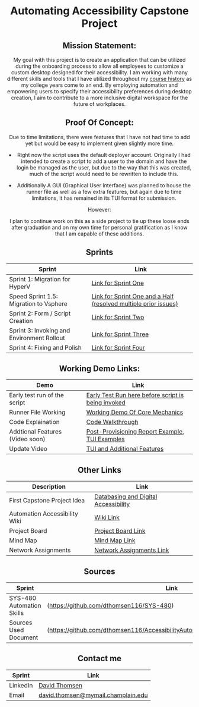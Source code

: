 <div align="center">

# Automating Accessibility Capstone Project

</div>

<div align="center">

## Mission Statement:

My goal with this project is to create an application that can be utilized during the onboarding process to allow all employees to customize a custom desktop designed for their accessibility. I am working with many different skills and tools that I have utilized throughout my [course history](https://github.com/dthomsen116#courseload) as my college years come to an end. By employing automation and empowering users to specify their accessibility preferences during desktop creation, I aim to contribute to a more inclusive digital workspace for the future of workplaces. 


## Proof Of Concept:

Due to time limitations, there were features that I have not had time to add yet but would be easy to implement given slightly more time.

- Right now the script uses the default deployer account. Originally I had intended to create a script to add a user to the domain and have the login be managed as the user, but due to the way that this was created, much of the script would need to be rewritten to include this.

- Additionally A GUI (Graphical User Interface) was planned to house the runner file as well as a few extra features, but again due to time limitations, it has remained in its TUI format for submission.

However:

I plan to continue work on this as a side project to tie up these loose ends after graduation and on my own time for personal gratification as I know that I am capable of these additions. 
</div>

<div align="center">

## Sprints
| Sprint | Link |
| --- | --- |
| Sprint 1: Migration for HyperV| [Link for Sprint One](https://github.com/dthomsen116/AccessibilityAutomation/wiki/Sprint-One) |
| Speed Sprint 1.5: Migration to Vsphere | [Link for Sprint One and a Half (resolved multiple prior issues)](https://github.com/dthomsen116/AccessibilityAutomation/wiki/Update-to-Sprint-One) |
| Sprint 2: Form / Script Creation | [Link for Sprint Two](https://github.com/dthomsen116/AccessibilityAutomation/wiki/Sprint-Two) |
| Sprint 3: Invoking and Environment Rollout | [Link for Sprint Three](https://github.com/dthomsen116/AccessibilityAutomation/wiki/Sprint-Three)|
| Sprint 4: Fixing and Polish | [Link for Sprint Four](https://github.com/dthomsen116/AccessibilityAutomation/wiki/Sprint-Four) |

## Working Demo Links: 

| Demo | Link |
| --- | --- |
| Early test run of the script | [Early Test Run here before script is being invoked](https://github.com/dthomsen116/AccessibilityAutomation/wiki/Test-Run-Through-Examples:) |
| Runner File Working | [Working Demo Of Core Mechanics](https://drive.google.com/file/d/1687ZEoKB7iSaZYYIOQUcbo0O88SFbhLO/view?usp=sharing) |
| Code Explaination | [Code Walkthrough](https://drive.google.com/file/d/1f8sPefUAdRWYDunTE_zzLiJdgm8X6e7x/view?usp=sharing) |
| Addtional Features (Video soon) | [Post-Provisioning Report Example](https://github.com/dthomsen116/AccessibilityAutomation/assets/71229951/146b9dc8-dd3e-4695-8fd5-a87c5741e2a2), [TUI Examples](https://drive.google.com/file/d/1-xQ6J1UnvMvb1E0pHNPhIOtesmufyh8t/view?usp=sharing)
| Update Video | [TUI and Additional Features](https://drive.google.com/file/d/1-xQ6J1UnvMvb1E0pHNPhIOtesmufyh8t/view?usp=sharing)

## Other Links

| Description | Link |
| --- | --- |
|First Capstone Project Idea |[Databasing and Digital Accessibility](https://github.com/dthomsen116/Capstone23-24) |
|Automation Accessibility Wiki | [Wiki Link](https://github.com/dthomsen116/AccessibilityAutomation/wiki) |
| Project Board | [Project Board Link](https://github.com/users/dthomsen116/projects/5/views/1)|
| Mind Map | [Mind Map Link](https://github.com/dthomsen116/AccessibilityAutomation/blob/main/MindMap.pdf)|
|Network Assignments | [Network Assignments Link](https://github.com/dthomsen116/AccessibilityAutomation/blob/main/Other/Assignment%20tracker.xlsx)

## Sources

| Sprint | Link |
| --- | --- |
| SYS-480 Automation Skills | (https://github.com/dthomsen116/SYS-480)| 
|Sources Used Document|(https://github.com/dthomsen116/AccessibilityAutomation/blob/main/Other/Sources.md)|

## Contact me

| Sprint | Link |
| --- | --- |
| LinkedIn | [David Thomsen](https://www.linkedin.com/in/thomsendavid/)| 
| Email | [david.thomsen@mymail.champlain.edu](mailto:david.thomsen@mymail.champlain.edu)| 

</div>
